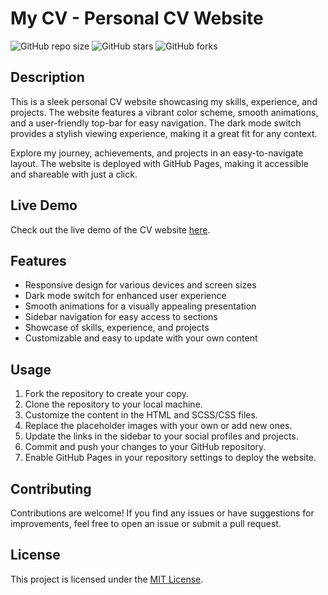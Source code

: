 # My CV - Personal CV Website

![GitHub repo size](https://img.shields.io/github/repo-size/your-username/cv-website)
![GitHub stars](https://img.shields.io/github/stars/your-username/cv-website?style=social)
![GitHub forks](https://img.shields.io/github/forks/your-username/cv-website?style=social)

## Description

This is a sleek personal CV website showcasing my skills, experience, and projects. The website features a vibrant color scheme, smooth animations, and a user-friendly top-bar for easy navigation. The dark mode switch provides a stylish viewing experience, making it a great fit for any context.

Explore my journey, achievements, and projects in an easy-to-navigate layout. The website is deployed with GitHub Pages, making it accessible and shareable with just a click.

## Live Demo

Check out the live demo of the CV website [here](https://your-username.github.io/cv).

## Features

- Responsive design for various devices and screen sizes
- Dark mode switch for enhanced user experience
- Smooth animations for a visually appealing presentation
- Sidebar navigation for easy access to sections
- Showcase of skills, experience, and projects
- Customizable and easy to update with your own content

## Usage

1. Fork the repository to create your copy.
2. Clone the repository to your local machine.
3. Customize the content in the HTML and SCSS/CSS files.
4. Replace the placeholder images with your own or add new ones.
5. Update the links in the sidebar to your social profiles and projects.
6. Commit and push your changes to your GitHub repository.
7. Enable GitHub Pages in your repository settings to deploy the website.

## Contributing

Contributions are welcome! If you find any issues or have suggestions for improvements, feel free to open an issue or submit a pull request.

## License

This project is licensed under the [MIT License](LICENSE).

